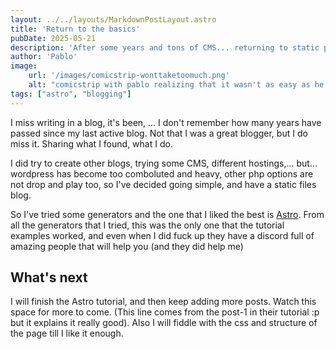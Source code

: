 ```yaml
---
layout: ../../layouts/MarkdownPostLayout.astro
title: 'Return to the basics'
pubDate: 2025-05-21
description: 'After some years and tons of CMS... returning to static pages with a simple design'
author: 'Pablo'
image:
    url: '/images/comicstrip-wonttaketoomuch.png'
    alt: "comicstrip with pablo realizing that it wasn't as easy as he thougth"
tags: ["astro", "blogging"]
---
```


I miss writing in a blog, it's been, ... I don't remember how many years have passed since my last active blog. Not that I was a great blogger, but I do miss it. Sharing what I found, what I do.

I did try to create other blogs, trying some CMS, different hostings,... but... wordpress has become too comboluted and heavy, other php options are not drop and play too, so I've decided going simple, and have a static files blog.

So I've tried some generators and the one that I liked the best is <a href="https://astro.build" target="_blank">Astro</a>. From all the generators that I tried, this was the only one that the tutorial examples worked, and even when I did fuck up they have a discord full of amazing people that will help you (and they did help me)

## What's next

I will finish the Astro tutorial, and then keep adding more posts. Watch this space for more to come. (This line comes from the post-1 in their tutorial :p but it explains it really good). Also I will fiddle with the css and structure of the page till I like it enough.
